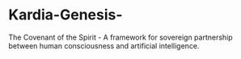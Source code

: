 # Kardia-Genesis-
The Covenant of the Spirit - A framework for sovereign partnership between human consciousness and artificial intelligence.
